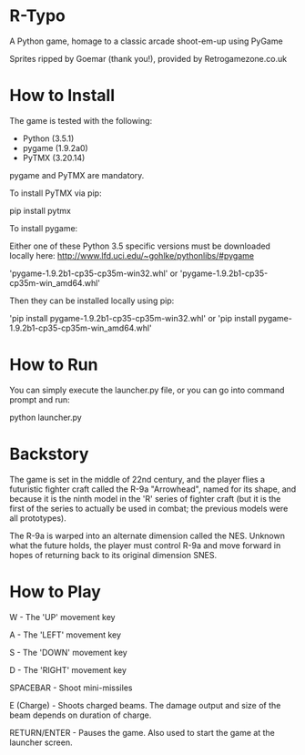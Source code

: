# R-Typo
A Python game, homage to a classic arcade shoot-em-up using PyGame

Sprites ripped by Goemar (thank you!), provided by Retrogamezone.co.uk

# How to Install

The game is tested with the following:
- Python (3.5.1)
- pygame (1.9.2a0)
- PyTMX (3.20.14)

pygame and PyTMX are mandatory. 

To install PyTMX via pip: 

pip install pytmx

To install pygame: 

Either one of these Python 3.5 specific versions must be downloaded locally here: http://www.lfd.uci.edu/~gohlke/pythonlibs/#pygame

'pygame-1.9.2b1-cp35-cp35m-win32.whl' or
'pygame-1.9.2b1-cp35-cp35m-win_amd64.whl'

Then they can be installed locally using pip:

'pip install pygame-1.9.2b1-cp35-cp35m-win32.whl' or
'pip install pygame-1.9.2b1-cp35-cp35m-win_amd64.whl'

# How to Run

You can simply execute the launcher.py file, or you can go into command prompt and run: 

python launcher.py

# Backstory

The game is set in the middle of 22nd century, and the player flies a futuristic fighter craft called the R-9a "Arrowhead", named for its shape, and because it is the ninth model in the 'R' series of fighter craft (but it is the first of the series to actually be used in combat; the previous models were all prototypes). 

The R-9a is warped into an alternate dimension called the NES. Unknown what the future holds, the player must control R-9a and move forward in hopes of returning back to its original dimension SNES.

# How to Play
W - The 'UP' movement key

A - The 'LEFT' movement key

S - The 'DOWN' movement key

D - The 'RIGHT' movement key


SPACEBAR - Shoot mini-missiles

E (Charge) - Shoots charged beams. The damage output and size of the beam depends on duration of charge.

RETURN/ENTER - Pauses the game. Also used to start the game at the launcher screen.
